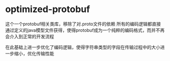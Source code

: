 # optimized-protobuf
这个一个protobuf相关类库，移除了对.proto文件的依赖
所有的编码逻辑都直接通过定义的java模型文件获得，使得protobuf成为一个纯粹的编码格式，而并不再会介入到正常的开发流程

在此基础上进一步优化了编码逻辑，使得字符串类型的字段在传输过程中的大小进一步缩小，优化传输性能
